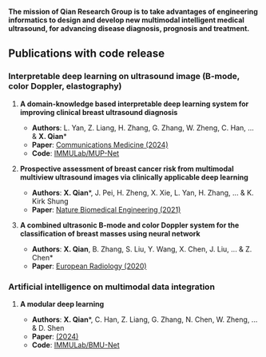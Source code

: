 **The mission of Qian Research Group is to take advantages of engineering informatics to design and develop new multimodal intelligent medical ultrasound, for advancing disease diagnosis, prognosis and treatment.**



## Publications with code release

### Interpretable deep learning on ultrasound image (B-mode, color Doppler, elastography)

1. **A domain-knowledge based interpretable deep learning system for improving clinical breast ultrasound diagnosis**
   - **Authors**: L. Yan, Z. Liang, H. Zhang, G. Zhang, W. Zheng, C. Han, ... & **X. Qian***
   - **Paper**: [Communications Medicine (2024)]()
   - **Code**: [IMMULab/MUP-Net]()

2. **Prospective assessment of breast cancer risk from multimodal multiview ultrasound images via clinically applicable deep learning**
   - **Authors**: **X. Qian***, J. Pei, H. Zheng, X. Xie, L. Yan, H. Zhang, ... & K. Kirk Shung
   - **Paper**: [Nature Biomedical Engineering (2021)](https://www.nature.com/articles/s41551-021-00711-2)

3. **A combined ultrasonic B-mode and color Doppler system for the classification of breast masses using neural network**
   - **Authors**: **X. Qian**, B. Zhang, S. Liu, Y. Wang, X. Chen, J. Liu, ... & Z. Chen*
   - **Paper**: [European Radiology (2020)](https://link.springer.com/article/10.1007/s00330-019-06610-0)

### Artificial intelligence on multimodal data integration

1. **A modular deep learning**
   
   - **Authors**: **X. Qian***, C. Han, Z. Liang, G. Zhang, N. Chen, W. Zheng, ... & D. Shen
   - **Paper**: [(2024)]()
   - **Code**: [IMMULab/BMU-Net]()
